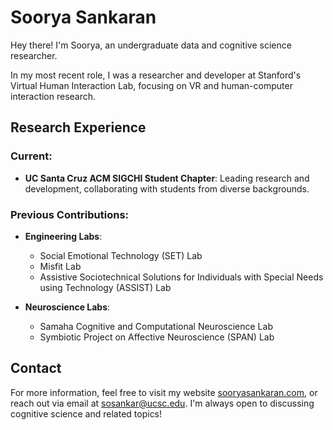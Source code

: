 # Soorya Sankaran

Hey there! I'm Soorya, an undergraduate data and cognitive science researcher.

In my most recent role, I was a researcher and developer at Stanford's Virtual Human Interaction Lab, focusing on VR and human-computer interaction research.

## Research Experience

### Current:
- **UC Santa Cruz ACM SIGCHI Student Chapter**: Leading research and development, collaborating with students from diverse backgrounds.

### Previous Contributions:
- **Engineering Labs**:
  - Social Emotional Technology (SET) Lab
  - Misfit Lab
  - Assistive Sociotechnical Solutions for Individuals with Special Needs using Technology (ASSIST) Lab

- **Neuroscience Labs**:
  - Samaha Cognitive and Computational Neuroscience Lab
  - Symbiotic Project on Affective Neuroscience (SPAN) Lab

## Contact

For more information, feel free to visit my website [sooryasankaran.com](http://sooryasankaran.com), or reach out via email at [sosankar@ucsc.edu](mailto:sosankar@ucsc.edu). I'm always open to discussing cognitive science and related topics!
